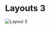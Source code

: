 # Layouts 3

![Layout 3](https://github.com/rodmat95/Layouts/assets/124494629/fba73ad5-7ab8-439c-9e1a-20ad431da9a3)